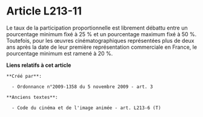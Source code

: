 # Article L213-11

Le taux de la participation proportionnelle est librement débattu entre un pourcentage minimum fixé à 25 % et un pourcentage
maximum fixé à 50 %. Toutefois, pour les œuvres cinématographiques représentées plus de deux ans après la date de leur
première représentation commerciale en France, le pourcentage minimum est ramené à 20 %.

**Liens relatifs à cet article**

	**Créé par**:

	  - Ordonnance n°2009-1358 du 5 novembre 2009 - art. 3

	**Anciens textes**:

	  - Code du cinéma et de l'image animée - art. L213-6 (T)
